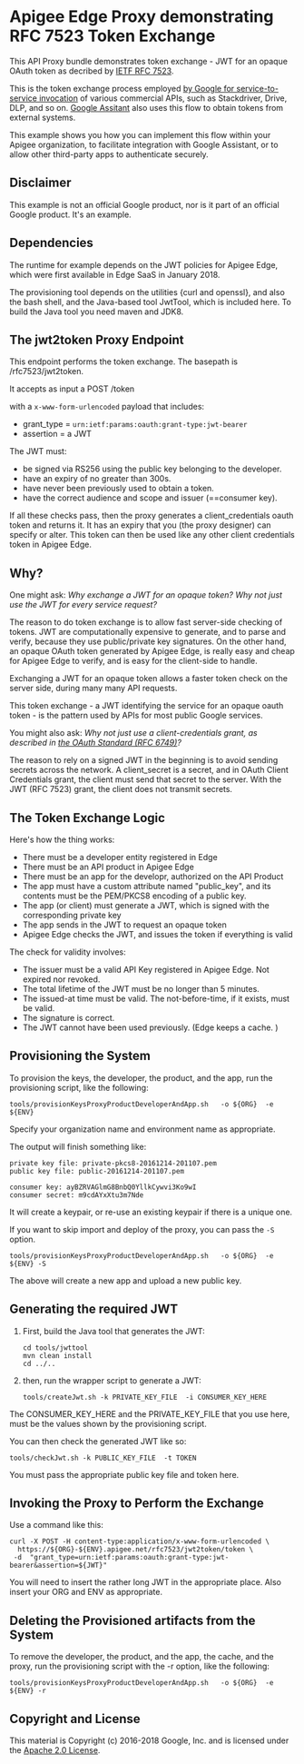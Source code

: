 # Apigee Edge Proxy demonstrating RFC 7523 Token Exchange

This API Proxy bundle demonstrates token exchange - JWT for an opaque OAuth token as decribed by [IETF RFC 7523](https://tools.ietf.org/html/rfc7523).

This is the token exchange process employed [by Google for service-to-service invocation](https://developers.google.com/identity/protocols/OAuth2ServiceAccount) of various commercial APIs, such as Stackdriver, Drive, DLP, and so on.  [Google Assitant](https://developers.google.com/actions/identity/oauth2-assertion-flow) also uses this flow to obtain tokens from external systems.

This example shows you how you can implement this flow within your Apigee organization, to facilitate integration with Google Assistant, or to allow other third-party apps to authenticate securely.


## Disclaimer

This example is not an official Google product, nor is it part of an official Google product. It's an example.


## Dependencies

The runtime for example depends on the JWT policies for Apigee Edge, which were first available in Edge SaaS in January 2018.

The provisioning tool depends on the utilities {curl and openssl}, and also the bash shell, and the Java-based tool JwtTool, which is included here. To build the Java tool you need maven and JDK8.


## The jwt2token Proxy Endpoint

This endpoint performs the token exchange. The basepath is /rfc7523/jwt2token.

It accepts as input a POST /token

with a `x-www-form-urlencoded` payload that includes:

* grant_type = `urn:ietf:params:oauth:grant-type:jwt-bearer`
* assertion = a JWT

The JWT must:
* be signed via RS256 using the public key belonging to the developer.
* have an expiry of no greater than 300s.
* have never been previously used to obtain a token.
* have the correct audience and scope and issuer (==consumer key).

If all these checks pass, then the proxy generates a client_credentials oauth token and
returns it. It has an expiry that you (the proxy designer) can specify or alter.  This
token can then be used like any other client credentials token in Apigee Edge.

## Why?

One might ask: _Why exchange a JWT for an opaque token? Why not just use the JWT for every service request?_

The reason to do token exchange is to allow fast server-side checking of tokens. JWT are
computationally expensive to generate, and to parse and verify, because they use
public/private key signatures. On the other hand, an opaque OAuth token generated by
Apigee Edge, is really easy and cheap for Apigee Edge to verify, and is easy for the client-side to handle.

Exchanging a JWT for an opaque token allows a faster token check on the server side, during many many API requests.

This token exchange - a JWT identifying the service for an opaque oauth token - is the pattern used by APIs for most public Google services.

You might also ask: _Why not just use a client-credentials grant, as described in [the OAuth Standard (RFC 6749)](https://tools.ietf.org/html/rfc6749)?_

The reason to rely on a signed JWT in the beginning is to avoid sending secrets across
the network. A client_secret is a secret, and in OAuth Client Credentials grant, the
client must send that secret to the server. With the JWT (RFC 7523) grant, the client
does not transmit secrets.


## The Token Exchange Logic

Here's how the thing works:
* There must be a developer entity registered in Edge
* There must be an API product in Apigee Edge
* There must be an app for the developr, authorized on the API Product
* The app must have a custom attribute named "public_key", and its contents must be the PEM/PKCS8 encoding of a public key.
* The app (or client) must generate a JWT, which is signed with the corresponding private key
* The app sends in the JWT to request an opaque token
* Apigee Edge checks the JWT, and issues the token if everything is valid

The check for validity involves:
* The issuer must be a valid API Key registered in Apigee Edge. Not expired nor revoked.
* The total lifetime of the JWT must be no longer than 5 minutes.
* The issued-at time must be valid.  The not-before-time, if it exists, must be valid.
* The signature is correct.
* The JWT cannot have been used previously.  (Edge keeps a cache. )


## Provisioning the System

To provision the keys, the developer, the product, and the app, run the provisioning script, like the following:

```
tools/provisionKeysProxyProductDeveloperAndApp.sh   -o ${ORG}  -e ${ENV}
```

Specify your organization name and environment name as appropriate.

The output will finish something like:

```
private key file: private-pkcs8-20161214-201107.pem
public key file: public-20161214-201107.pem

consumer key: ayBZRVAGlmG8BnbQ0YllkCywvi3Ko9wI
consumer secret: m9cdAYxXtu3m7Nde
```

It will create a keypair, or re-use an existing keypair if there is a unique one.


If you want to skip import and deploy of the proxy, you can pass the `-S` option.

```
tools/provisionKeysProxyProductDeveloperAndApp.sh   -o ${ORG}  -e ${ENV} -S
```

The above will create a new app and upload a new public key.


## Generating the required JWT

1. First, build the Java tool that generates the JWT:

   ```
   cd tools/jwttool
   mvn clean install
   cd ../..
   ```

2. then, run the wrapper script to generate a JWT:

   ```
   tools/createJwt.sh -k PRIVATE_KEY_FILE  -i CONSUMER_KEY_HERE
   ```

The CONSUMER_KEY_HERE and the PRIVATE_KEY_FILE that you use here, must be the values shown by
the provisioning script.

You can then check the generated JWT like so:

```
tools/checkJwt.sh -k PUBLIC_KEY_FILE  -t TOKEN
```

You must pass the appropriate public key file and token here.


## Invoking the Proxy to Perform the Exchange

Use a command like this:

```
curl -X POST -H content-type:application/x-www-form-urlencoded \
  https://${ORG}-${ENV}.apigee.net/rfc7523/jwt2token/token \
 -d  "grant_type=urn:ietf:params:oauth:grant-type:jwt-bearer&assertion=${JWT}"
```

You will need to insert the rather long JWT in the appropriate place.
Also insert your ORG and ENV as appropriate.


## Deleting the Provisioned artifacts from the System

To remove the developer, the product, and the app, the cache, and the proxy, run the provisioning script with the -r option, like the following:

```
tools/provisionKeysProxyProductDeveloperAndApp.sh   -o ${ORG}  -e ${ENV} -r

```

## Copyright and License

This material is Copyright (c) 2016-2018 Google, Inc.
and is licensed under the [Apache 2.0 License](LICENSE).
